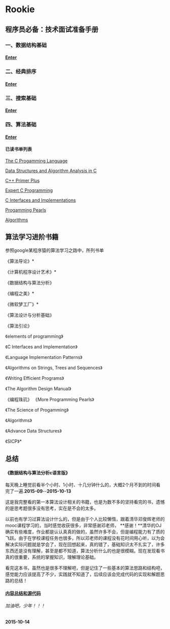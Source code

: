 # Rookie
## 程序员必备：技术面试准备手册

### 一、数据结构基础
#### [Enter](https://github.com/ywang2014/Rookie/blob/master/Blogs/DS%26A/BasicDataStructure.md)

### 二、经典排序
#### [Enter](https://github.com/ywang2014/Rookie/blob/master/Blogs/DS%26A/Sort.md "Title")  

### 三、搜索基础
#### [Enter](https://github.com/ywang2014/Rookie/blob/master/Blogs/DS%26A/Search.md "Title")  

### 四、算法基础
#### [Enter](https://github.com/ywang2014/Rookie/blob/master/Blogs/DS%26A/Algorithm.md "Title")  

#### 已读书单列表
[The C Progamming Language](https://github.com/ywang2014/Rookie/tree/master/Src/c_programming_language)

[Data Structures and Algorithm Analysis in C](https://github.com/ywang2014/Rookie/tree/master/Src/dsa)

[C++ Primer Plus](https://github.com/ywang2014/Rookie/tree/master/Src/c_plus_plus_primer_plus)

[Expert C Programming](https://github.com/ywang2014/Rookie/tree/master/Src/expert_c)

[C Interfaces and Implementations](https://github.com/ywang2014/Rookie/tree/master/Src/CInterfacesAndImplementations)

[Progamming Pearls](https://github.com/ywang2014/Rookie/tree/master/Src/ProgrammingPearls)

[Algorithms](https://github.com/ywang2014/Rookie/tree/master/Src/Algorithms)

## 算法学习进阶书籍
参照google某程序猿的算法学习之路中，所列书单

《算法导论》*

《计算机程序设计艺术》*

《数据结构与算法分析》

《编程之美》*

《微软梦工厂》*

《算法设计与分析基础》

《算法引论》

《elements of programming》

《C Interfaces and Implementation》

《Language Implementation Patterns》

《Algorithms on Strings, Trees and Sequences》

《Writing Efficient Programs》

《The Algorithm Design Manual》

《编程珠玑》	《More Programming Pearls》

《The Science of Progamming》

《Algorithms》

《Advance Data Structures》

《SICP》*

## 总结
#### 《数据结构与算法分析c语言版》
每天晚上睡觉前看半个小时、1小时、十几分钟什么的，大概2个月不到的时间看完了一遍.**2015-09**--**2015-10-13**

这是我完整看的第一本算法设计相关的书籍，也是为数不多的坚持看完的书，遗憾的是思考题很多没有思考，实在是不会的太多。

以前也有学习过算法设计什么的，但是由于个人比较懒惰，跟着清华邓俊辉老师的mooc课程学习的，当时感觉收获很多，非常感谢邓老师，
**感谢！**清华的OJ确实有些难度，作业都是认认真真的做的，虽然许多不会，但是编程能力有了质的飞跃。由于在学校课程任务也很多，所以邓老师的课程没有花时间用心听，以为会解决实际问题就是学会了，现在回想起来，真的错了，基础知识太不扎实了，许多东西还是没有理解，甚至是都不知道，算法分析什么的也是很模糊。现在发现看书真的很重要，系统的掌握知识，理解理论基础。

看完这本书，虽然也是很多不理解吧，但是记住了一些基本的算法思路和结构吧，感觉能力应该提高了不少，实践就不知道了，后续应该会完成代码的实现和解题思路的总结！

#### [内容总结和源代码](https://github.com/ywang2014/Rookie/blob/master/DS&&AA-Weiss.md)

###### 加油吧，少年！！！
**2015-10-14**

